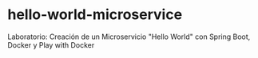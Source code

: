 # hello-world-microservice
Laboratorio: Creación de un Microservicio "Hello World" con Spring Boot, Docker y Play with Docker
